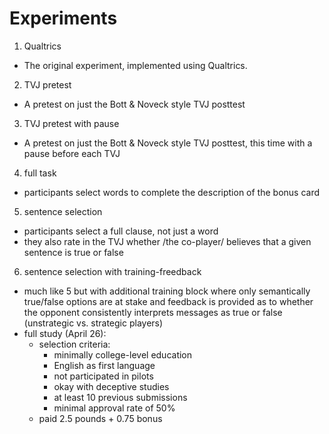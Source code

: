 # Experiments 

1. Qualtrics
  - The original experiment, implemented using Qualtrics.
2. TVJ pretest
  - A pretest on just the Bott & Noveck style TVJ posttest
3. TVJ pretest with pause
  - A pretest on just the Bott & Noveck style TVJ posttest, this time with a pause before each TVJ
4. full task
  - participants select words to complete the description of the bonus card
5. sentence selection
  - participants select a full clause, not just a word
  - they also rate in the TVJ whether /the co-player/ believes that a given sentence is true or false 
6. sentence selection with training-freedback
  - much like 5 but with additional training block where only semantically true/false options are at stake and feedback is provided as to whether the opponent consistently interprets messages as true or false (unstrategic vs. strategic players)
  - full study (April 26):
    - selection criteria:
      - minimally college-level education
      - English as first language
      - not participated in pilots
      - okay with deceptive studies
      - at least 10 previous submissions
      - minimal approval rate of 50%
    - paid 2.5 pounds + 0.75 bonus 

